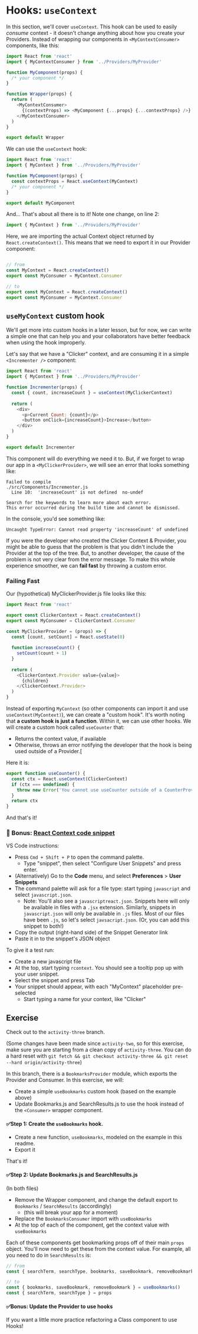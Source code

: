 # Hooks: `useContext`

In this section, we'll cover `useContext`. This hook can be used to easily *consume* context - it doesn't change anything about how you create your Providers. Instead of wrapping our components in `<MyContextConsumer>` components, like this:

```js
import React from 'react'
import { MyContextConsumer } from '../Providers/MyProvider'

function MyComponent(props) {
  /* your component */
}

function Wrapper(props) {
  return (
    <MyContextConsumer>
      {(contextProps) => <MyComponent {...props} {...contextProps} />}
    </MyContextConsumer>
  )
}

export default Wrapper
```

We can use the `useContext` hook:

```js
import React from 'react'
import { MyContext } from '../Providers/MyProvider'

function MyComponent(props) {
  const contextProps = React.useContext(MyContext)
  /* your component */
}

export default MyComponent
```

And... That's about all there is to it! Note one change, on line 2:

```js
import { MyContext } from '../Providers/MyProvider'
```

Here, we are importing the actual Context object returned by `React.createContext()`. This means that we need to export it in our Provider component:

```js

// from
const MyContext = React.createContext()
export const MyConsumer = MyContext.Consumer

// to
export const MyContext = React.createContext()
export const MyConsumer = MyContext.Consumer
```

## `useMyContext` custom hook

We'll get more into custom hooks in a later lesson, but for now, we can write a simple one that can help you and your collaborators have better feedback when using the hook improperly.

Let's say that we have a "Clicker" context, and are consuming it in a simple `<Incrementer />` component:

```js
import React from 'react'
import { MyContext } from '../Providers/MyProvider'

function Incrementer(props) {
  const { count, increaseCount } = useContext(MyClickerContext)
  
  return (
    <div>
      <p>Current Count: {count}</p>
      <button onClick={increaseCount}>Increase</button>
    </div>
  )
}

export default Incrementer
```

This component will do everything we need it to. But, if we forget to wrap our app in a `<MyClickerProvider>`, we will see an error that looks something like:

```
Failed to compile
./src/Components/Incrementer.js
  Line 10:  'increaseCount' is not defined  no-undef

Search for the keywords to learn more about each error.
This error occurred during the build time and cannot be dismissed.
```

In the console, you'd see something like:

```
Uncaught TypeError: Cannot read property 'increaseCount' of undefined
```

If you were the developer who created the Clicker Context & Provider, you might be able to guess that the problem is that you didn't include the Provider at the top of the tree. But, to another developer, the cause of the problem is not very clear from the error message. To make this whole experience smoother, we can **fail fast** by throwing a custom error.

### Failing Fast

Our (hypothetical) MyClickerProvider.js file looks like this:

```js
import React from 'react'

export const ClickerContext = React.createContext()
export const MyConsumer = ClickerContext.Consumer

const MyClickerProvider = (props) => {
  const [count, setCount] = React.useState(0)
  
  function increaseCount() {
    setCount(count + 1)
  }
  
  return (
    <ClickerContext.Provider value={value}>
      {children}
    </ClickerContext.Provider>
  )
}
```

Instead of exporting `MyContext` (so other components can import it and use `useContext(MyContext)`), we can create a "custom hook". It's worth noting that **a custom hook is just a function**. Within it, we can use other hooks. We will create a custom hook called `useCounter` that:

 - Returns the context value, if available
 - Otherwise, throws an error notifying the developer that the hook is being used outside of a Provider.[
 
Here it is:
 
```js
export function useCounter() {
  const ctx = React.useContext(ClickerContext)
  if (ctx === undefined) {
    throw new Error('You cannot use useCounter outside of a CounterProvider. Be sure to include it somewhere higher in the tree')
  }
  return ctx
}
```

And that's it!


### 🔗 Bonus: [React Context code snippet](https://snippet-generator.app/?description=React+Context+Provider&tabtrigger=rcontext&snippet=import+*+as+React+from+%27react%27%0A%0Aconst+%24%7B1%3AMyContext%7DContext+%3D+React.createContext%28undefined%29%0A%0Aexport+const+%24%7B1%3AMyContext%7DConsumer+%3D+%24%7B1%3AMyContext%7DContext.Consumer%0A%0Aexport+const+useMyContext+%3D+%28%29+%3D%3E+%7B%0A++const+ctx+%3D+React.useContext%28%24%7B1%3AMyContext%7DContext%29%0A++if+%28%21ctx%29+throw+new+Error%28%27use%24%7B1%3AMyContext%7D+must+be+used+within+a+%24%7B1%3AMyContext%7DProvider%27%29%0A++return+ctx%0A%7D%0A%0Aexport+const+%24%7B1%3AMyContext%7DProvider+%3D+%28%7B+children+%7D%29+%3D%3E+%7B%0A++const+value+%3D+%7B%0A++++%2F*+*%2F%0A++%7D%0A%0A++return+%3C%24%7B1%3AMyContext%7D.Provider+value%3D%7Bvalue%7D%3E%7Bchildren%7D%3C%2F%24%7B1%3AMyContext%7D.Provider%3E%0A%7D%0A&mode=vscode)

VS Code instructions:

 - Press `Cmd + Shift + P` to open the command palette.
   - Type "snippet", then select "Configure User Snippets" and press enter.
 - (Alternatively) Go to the **Code** menu, and select **Preferences** > **User Snippets**
 - The command palette will ask for a file type: start typing `javascript` and select `javascript.json`.
   - Note: You'll also see a `javascriptreact.json`. Snippets here will only be available in files with a `.jsx` extension. Similarly, snippets in `javascript.json` will only be available in `.js` files. Most of our files have been `.js`, so let's select `javsacript.json`. (Or, you can add this snippet to both!)
 - Copy the output (right-hand side) of the Snippet Generator link
 - Paste it in to the snippet's JSON object

To give it a test run:

 - Create a new javascript file
 - At the top, start typing `rcontext`. You should see a tooltip pop up with your user snippet.
 - Select the snippet and press Tab
 - Your snippet should appear, with each "MyContext" placeholder pre-selected
   - Start typing a name for your context, like "Clicker"
   
## Exercise

Check out to the `activity-three` branch.

(Some changes have been made since `activity-two`, so for this exercise, make sure you are starting from a clean copy of `activity-three`. You can do a hard reset with `git fetch && git checkout activity-three && git reset --hard origin/activity-three`)

In this branch, there is a `BookmarksProvider` module, which exports the Provider and Consumer. In this exercise, we will:

 - Create a simple `useBookmarks` custom hook (based on the example above)
 - Update Bookmarks.js and SearchResults.js to use the hook instead of the `<Consumer>` wrapper component.
 
 
#### ✅Step 1: Create the `useBookmarks` hook.

- Create a new function, `useBookmarks`, modeled on the example in this readme.
- Export it

That's it!

#### ✅Step 2: Update Bookmarks.js and SearchResults.js

(In both files)

- Remove the Wrapper component, and change the default export to `Bookmarks` / `SearchResults` (accordingly)
  - (this will break your app for a moment)
- Replace the `BookmarksConsumer` import with `useBookmarks`
- At the top of each of the component, get the context value with `useBookmarks`

Each of these components get bookmarking props off of their main `props` object. You'll now need to get these from the context value. For example, all you need to do in `SearchResults` is:

```js
// from
const { searchTerm, searchType, bookmarks, saveBookmark, removeBookmark } = props

// to
const { bookmarks, saveBookmark, removeBookmark } = useBookmarks()
const { searchTerm, searchType } = props
```

#### ✅Bonus: Update the Provider to use hooks

If you want a little more practice refactoring a Class component to use Hooks!

